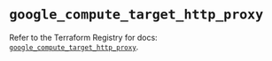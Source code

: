 # `google_compute_target_http_proxy`

Refer to the Terraform Registry for docs: [`google_compute_target_http_proxy`](https://registry.terraform.io/providers/hashicorp/google/6.18.1/docs/resources/compute_target_http_proxy).
